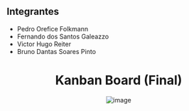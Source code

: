## Integrantes
- Pedro Orefice Folkmann
- Fernando dos Santos Galeazzo
- Victor Hugo Reiter
- Bruno Dantas Soares Pinto



<div align="center">

  # Kanban Board (Final)
  ![image](https://user-images.githubusercontent.com/61234925/222132240-380b6fca-2abe-4238-805e-0d395ac23c34.png)

 <div>
